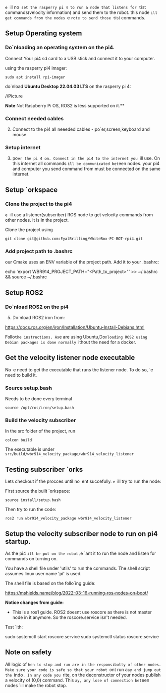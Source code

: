 `e `ill no` set the rasperry pi 4 to run a node that listens for t`ist commands(velocity information) and send them to the robot. this node `ill get commands from the nodes `e `rote to send those t`ist commands.

## Setup Operating system

### Do`nloading an operating system on the pi4.

Connect Your pi4 sd card to a USB stick and connect it to your computer.

using the rasperry pi4 imager:

```
sudo apt install rpi-imager
```

do`nload **Ubuntu Desktop 22.04.03 LTS** on the rasperry pi 4:

//Picture

**Note** Not Raspberry Pi OS, ROS2 is less supported on it.**

### Connect needed cables

2) Connect to the pi4 all neeeded cables - po`er,screen,keyboard and mouse.

### Setup internet

3) po`er the pi 4 on. Connect in the pi4 to the internet you `ill use. On this internet all commands `ill be communicated bet`een nodes. your pi4 and computer you send command from must be connected on the same internet.

## Setup `orkspace

### Clone the project to the pi4

`e `ill use a listener(subscriber) ROS node to get velocity commands from other nodes. It is in the project.

 Clone the project using

```
git clone git@github.com:EyalBrilling/WhiteBox-PC-BOT-rpi4.git
```

### Add project path to .bashrc

our Cmake uses an ENV variable of the project path. Add it to your .bashrc:

echo 'export WBR914_PROJECT_PATH="<Path_to_project>"' >> ~/.bashrc && source ~/.bashrc

## Setup ROS2

### Do`nload ROS2 on the pi4

5) Do`nload ROS2 iron from:

https://docs.ros.org/en/iron/Installation/Ubuntu-Install-Debians.html

Follo` the instructions. As `e are using Ubuntu,Do`nloading ROS2 using Debian packages is done normally `ithout the need for a docker.

## Get the velocity listener node executable

No` `e need to get the executable that runs the listener node.
To do so, `e need to build it.

### Source setup.bash

Needs to be done every terminal

```
source /opt/ros/iron/setup.bash
```

### Build the velocity subscriber

In the src folder of the project, run 

```
colcon build
```

The executable is under `src/build/wbr914_velocity_package/wbr914_velocity_listener`

## Testing subscriber `orks

Lets checkout if the procces until no` `ent succefully. `e `ill try to run the node:

First source the built `orkspace:

```
source install/setup.bash
```

Then try to run the code:

```
ros2 run wbr914_velocity_package wbr914_velocity_listener
```

## Setup the velocity subscriber node to run on pi4 startup.

As the pi4 `ill be put on the robot,`e `ant it to run the node and listen for commands on turning on. 

You have a shell file under 'utils' to run the commands. The shell script assumes linux user name 'pi' is used.

The shell file is based on the follo`ing guide:

https://mshields.name/blog/2022-03-16-running-ros-nodes-on-boot/

**Notice changes from guide:**

- This is a ros1 guide. ROS2 doesnt use roscore as there is not master node in it anymore. So the roscore.service isn't needed.

Test `ith:

sudo systemctl start roscore.service
sudo systemctl status roscore.service

## Note on safety

All logic of `hen to stop and run are in the responsibolty of other nodes. Make sure your code is safe so that your robot `ont run a`ay and jump out the `indo`. In any code you `rite, on the deconstructor of your nodes publish a velocity of (0,0) command. This `ay, any lose of connection bet`een nodes `ill make the robot stop. 
